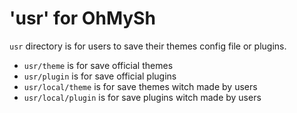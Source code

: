 # 'usr' for OhMySh

`usr` directory is for users to save their themes config file or plugins.

- `usr/theme` is for save official themes
- `usr/plugin` is for save official plugins
- `usr/local/theme` is for save themes witch made by users
- `usr/local/plugin` is for save plugins witch made by users

